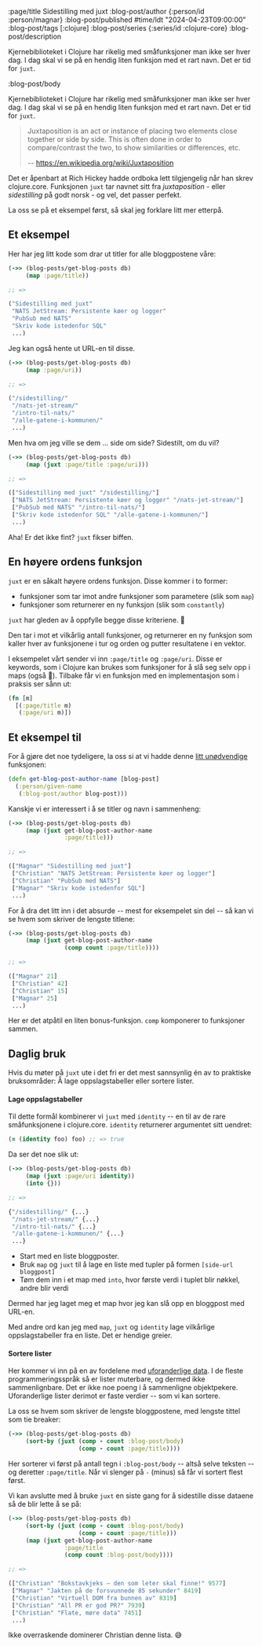 :page/title Sidestilling med juxt
:blog-post/author {:person/id :person/magnar}
:blog-post/published #time/ldt "2024-04-23T09:00:00"
:blog-post/tags [:clojure]
:blog-post/series {:series/id :clojure-core}
:blog-post/description

Kjernebiblioteket i Clojure har rikelig med småfunksjoner man ikke ser hver dag.
I dag skal vi se på en hendig liten funksjon med et rart navn.
Det er tid for `juxt`.

:blog-post/body

Kjernebiblioteket i Clojure har rikelig med småfunksjoner man ikke ser hver dag.
I dag skal vi se på en hendig liten funksjon med et rart navn.
Det er tid for `juxt`.

> Juxtaposition is an act or instance of placing two elements close together or
> side by side. This is often done in order to compare/contrast the two, to show
> similarities or differences, etc.
>
> -- https://en.wikipedia.org/wiki/Juxtaposition

Det er åpenbart at Rich Hickey hadde ordboka lett tilgjengelig når han skrev
clojure.core. Funksjonen `juxt` tar navnet sitt fra *juxtaposition* - eller
*sidestilling* på godt norsk - og vel, det passer perfekt.

La oss se på et eksempel først, så skal jeg forklare litt mer etterpå.

## Et eksempel

Her har jeg litt kode som drar ut titler for alle bloggpostene våre:

```clj
(->> (blog-posts/get-blog-posts db)
     (map :page/title))

;; =>

("Sidestilling med juxt"
 "NATS JetStream: Persistente køer og logger"
 "PubSub med NATS"
 "Skriv kode istedenfor SQL"
 ...)
```

Jeg kan også hente ut URL-en til disse.

```clj
(->> (blog-posts/get-blog-posts db)
     (map :page/uri))

;; =>

("/sidestilling/"
 "/nats-jet-stream/"
 "/intro-til-nats/"
 "/alle-gatene-i-kommunen/"
 ...)
```

Men hva om jeg ville se dem ... side om side? Sidestilt, om du vil?

```clj
(->> (blog-posts/get-blog-posts db)
     (map (juxt :page/title :page/uri)))

;; =>

(["Sidestilling med juxt" "/sidestilling/"]
 ["NATS JetStream: Persistente køer og logger" "/nats-jet-stream/"]
 ["PubSub med NATS" "/intro-til-nats/"]
 ["Skriv kode istedenfor SQL" "/alle-gatene-i-kommunen/"]
 ...)
```

Aha! Er det ikke fint? `juxt` fikser biffen.

## En høyere ordens funksjon

`juxt` er en såkalt høyere ordens funksjon. Disse kommer i to former:

- funksjoner som tar imot andre funksjoner som parametere (slik som `map`)
- funksjoner som returnerer en ny funksjon (slik som `constantly`)

`juxt` har gleden av å oppfylle begge disse kriteriene. 💪

Den tar i mot et vilkårlig antall funksjoner, og returnerer en ny funksjon som
kaller hver av funksjonene i tur og orden og putter resultatene i en vektor.

I eksempelet vårt sender vi inn `:page/title` og `:page/uri`. Disse er keywords,
som i Clojure kan brukes som funksjoner for å slå seg selv opp i maps (også 💪). Tilbake
får vi en funksjon med en implementasjon som i praksis ser sånn ut:

```clj
(fn [m]
  [(:page/title m)
   (:page/uri m)])
```

## Et eksempel til

For å gjøre det noe tydeligere, la oss si at vi hadde denne [litt
unødvendige](https://www.kodemaker.no/blogg/2019-07-gammelt-triks-ny-kontekst/)
funksjonen:

```clj
(defn get-blog-post-author-name [blog-post]
  (:person/given-name
   (:blog-post/author blog-post)))
```

Kanskje vi er interessert i å se titler og navn i sammenheng:

```clj
(->> (blog-posts/get-blog-posts db)
     (map (juxt get-blog-post-author-name
                :page/title)))

;; =>

(["Magnar" "Sidestilling med juxt"]
 ["Christian" "NATS JetStream: Persistente køer og logger"]
 ["Christian" "PubSub med NATS"]
 ["Magnar" "Skriv kode istedenfor SQL"]
 ...)
```

For å dra det litt inn i det absurde -- mest for eksempelet sin del -- så kan vi se
hvem som skriver de lengste titlene:

```clj
(->> (blog-posts/get-blog-posts db)
     (map (juxt get-blog-post-author-name
                (comp count :page/title))))

;; =>

(["Magnar" 21]
 ["Christian" 42]
 ["Christian" 15]
 ["Magnar" 25]
 ...)
```

Her er det atpåtil en liten bonus-funksjon. `comp` komponerer to funksjoner
sammen.

## Daglig bruk

Hvis du møter på `juxt` ute i det fri er det mest sannsynlig én av to praktiske
bruksområder: Å lage oppslagstabeller eller sortere lister.

#### Lage oppslagstabeller

Til dette formål kombinerer vi `juxt` med `identity` -- en til av de rare
småfunksjonene i clojure.core. `identity` returnerer argumentet sitt uendret:

```clj
(= (identity foo) foo) ;; => true
```

Da ser det noe slik ut:

```clj
(->> (blog-posts/get-blog-posts db)
     (map (juxt :page/uri identity))
     (into {}))

;; =>

{"/sidestilling/" {...}
 "/nats-jet-stream/" {...}
 "/intro-til-nats/" {...}
 "/alle-gatene-i-kommunen/" {...}
 ...}
```

- Start med en liste bloggposter.
- Bruk `map` og `juxt` til å lage en liste med tupler på formen `[side-url bloggpost]`
- Tøm dem inn i et map med `into`, hvor første verdi i tuplet blir nøkkel, andre blir verdi

Dermed har jeg laget meg et map hvor jeg kan slå opp en bloggpost med URL-en.

Med andre ord kan jeg med `map`, `juxt` og `identity` lage vilkårlige
oppslagstabeller fra en liste. Det er hendige greier.

#### Sortere lister

Her kommer vi inn på en av fordelene med [uforanderlige data](/to-bestevenner/). I de
fleste programmeringsspråk så er lister muterbare, og dermed ikke
sammenlignbare. Det er ikke noe poeng i å sammenligne objektpekere.
Uforanderlige lister derimot er faste verdier -- som vi kan sortere.

La oss se hvem som skriver de lengste bloggpostene, med lengste tittel som tie
breaker:

```clj
(->> (blog-posts/get-blog-posts db)
     (sort-by (juxt (comp - count :blog-post/body)
                    (comp - count :page/title))))
```

Her sorterer vi først på antall tegn i `:blog-post/body` -- altså selve teksten
-- og deretter `:page/title`. Når vi slenger på `-` (minus) så får vi sortert
flest først.

Vi kan avslutte med å bruke `juxt` en siste gang for å sidestille disse dataene
så de blir lette å se på:

```clj
(->> (blog-posts/get-blog-posts db)
     (sort-by (juxt (comp - count :blog-post/body)
                    (comp - count :page/title)))
     (map (juxt get-blog-post-author-name
                :page/title
                (comp count :blog-post/body))))

;; =>

(["Christian" "Bokstavkjeks – den som leter skal finne!" 9577]
 ["Magnar" "Jakten på de forsvunnede 85 sekunder" 8419]
 ["Christian" "Virtuell DOM fra bunnen av" 8319]
 ["Christian" "All PR er god PR?" 7939]
 ["Christian" "Flate, møre data" 7451]
 ...)
```

Ikke overraskende dominerer Christian denne lista. 😅
